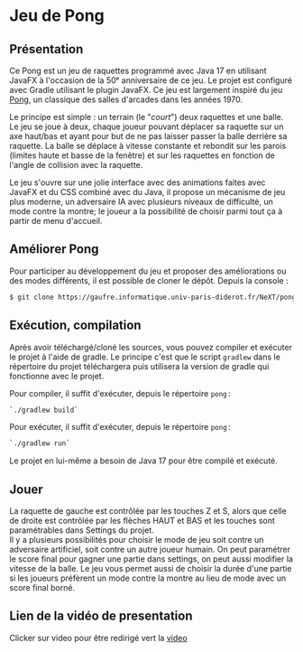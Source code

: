 # Jeu de Pong

## Présentation

Ce Pong est un jeu de raquettes programmé avec Java 17 en utilisant JavaFX à l'occasion de la 50ᵉ anniversaire de ce jeu. Le projet est configuré avec Gradle utilisant le plugin JavaFX. Ce jeu est largement inspiré du jeu [Pong](https://fr.wikipedia.org/wiki/Pong), un classique des salles d'arcades dans les années 1970.

Le principe est simple : un terrain (le "*court*") deux raquettes et une balle. Le jeu se joue à deux, chaque joueur pouvant déplacer sa raquette sur un axe haut/bas et ayant pour but de ne pas laisser passer la balle derrière sa raquette. La balle se déplace à vitesse constante et rebondit sur les parois (limites haute et basse de la fenêtre) et sur les raquettes en fonction de l'angle de collision avec la raquette.

Le jeu s'ouvre sur une jolie interface avec des animations faites avec JavaFX et du CSS combiné avec du Java, il propose un mécanisme de jeu plus moderne, un adversaire IA avec plusieurs niveaux de difficulté, un mode contre la montre; le joueur a la possibilité de choisir parmi tout ça à partir de menu d'accueil.

## Améliorer Pong

Pour participer au développement du jeu et proposer des améliorations ou des modes différents, il est possible de cloner le dépôt. Depuis la console :

```bash
$ git clone https://gaufre.informatique.univ-paris-diderot.fr/NeXT/pong
```

## Exécution, compilation

Après avoir téléchargé/cloné les sources, vous pouvez compiler et exécuter le projet à l'aide de gradle.
Le principe c'est que le script `gradlew` dans le répertoire du projet téléchargera puis utilisera la version de gradle qui fonctionne avec le projet.

Pour compiler, il suffit d'exécuter, depuis le répertoire `pong` :

```bash
`./gradlew build`
```

Pour exécuter, il suffit d'exécuter, depuis le répertoire `pong` :

```bash
`./gradlew run`
```



Le projet en lui-même a besoin de Java 17 pour être compilé et exécuté.

## Jouer

La raquette de gauche est contrôlée par les touches Z et S, alors que celle de droite est contrôlée par les flèches HAUT et BAS et les touches sont paramétrables dans Settings du projet.  
Il y a plusieurs possibilités pour choisir le mode de jeu soit contre un adversaire artificiel, soit contre un autre joueur humain.
On peut paramétrer le score final pour gagner une partie dans settings, on peut aussi modifier la vitesse de la balle.
Le jeu vous permet aussi de choisir la durée d'une partie si les joueurs préfèrent un mode contre la montre au lieu de mode avec un score final borné.

## Lien de la vidéo de presentation

Clicker sur video pour être redirigé vert la [video](https://www.youtube.com/watch?v=msn0zfdEk58)
